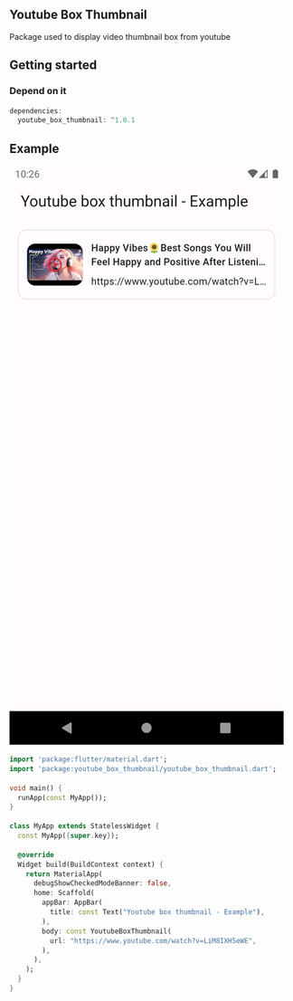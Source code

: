## Youtube Box Thumbnail

Package used to display video thumbnail box from youtube

## Getting started

### Depend on it
```dart
dependencies:
  youtube_box_thumbnail: ^1.0.1
```

## Example

![](https://raw.githubusercontent.com/sondv301/youtube_box_thumbnail/main/assets/images/sc1.png "Example")

```dart
import 'package:flutter/material.dart';
import 'package:youtube_box_thumbnail/youtube_box_thumbnail.dart';

void main() {
  runApp(const MyApp());
}

class MyApp extends StatelessWidget {
  const MyApp({super.key});

  @override
  Widget build(BuildContext context) {
    return MaterialApp(
      debugShowCheckedModeBanner: false,
      home: Scaffold(
        appBar: AppBar(
          title: const Text("Youtube box thumbnail - Example"),
        ),
        body: const YoutubeBoxThumbnail(
          url: "https://www.youtube.com/watch?v=LiM8IXH5eWE",
        ),
      ),
    );
  }
}
```